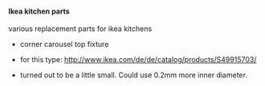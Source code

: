 #### Ikea kitchen parts 

various replacement parts for ikea kitchens


 * corner carousel top fixture 
 * for this type: http://www.ikea.com/de/de/catalog/products/S49915703/
 
 * turned out to be a little small. Could use 0.2mm more inner diameter.

